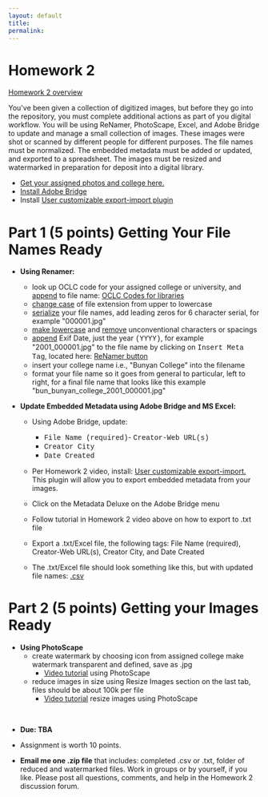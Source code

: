 ```yaml
---
layout: default
title: 
permalink:
---
```


<h1> Homework 2</h1>

[Homework 2 overview]()
 
You've been given a collection of digitized images, but before they go into the repository, you must complete additional actions as part of you digital workflow. You will be using ReNamer, PhotoScape, Excel, and Adobe Bridge to update and manage a small collection of images. These images were shot or scanned by different people for different purposes. The file names must be normalized. The embedded metadata must be added or updated, and exported to a spreadsheet. The images must be resized and watermarked in preparation for deposit into a digital library.  

- [Get your assigned photos and college here.](https://markwolfeman.github.io/ist653/assignments/college_photo_list.html)
- [Install Adobe Bridge](https://www.adobe.com/products/bridge.html)
- Install [User customizable export-import plugin](https://metadatadeluxe.github.io/adobe_bridge_custom_export-import.html)

# Part 1 (5 points) Getting Your File Names Ready

- **Using Renamer:**

	- look up OCLC code for your assigned college or university, and <u>append</u> to file name: [OCLC Codes for libraries](http://www.oclc.org/contacts/libraries.en.html)
	- <u>change case</u> of file extension from upper to lowercase
	- <u>serialize</u> your file names, add leading zeros for 6 character serial, for example "000001.jpg"
	- <u>make lowercase</u> and <u>remove</u> unconventional characters or spacings
	- <u>append</u> Exif Date, just the year <span style="font-family:Courier">(YYYY)</span>, for example "2001_000001.jpg" to the file name by clicking on <span style="font-family:Courier">Insert Meta Tag</span>, located here: [ReNamer button](https://markwolfeman.github.io/ist653/assignments/insert_meta_tag.JPG)
	- insert your college name i.e., "Bunyan College" into the filename
	- format your file name so it goes from general to particular, left to right, for a final file name that looks like this example "bun_bunyan_college_2001_000001.jpg"


- **Update Embedded Metadata using Adobe Bridge and MS Excel:**

	- Using Adobe Bridge, update:
		- <span style="font-family:Courier">File Name (required)</span>- <span style="font-family:Courier">Creator-Web URL(s)</span> 
		- <span style="font-family:Courier">Creator City</span>
		- <span style="font-family:Courier">Date Created</span>

	- Per Homework 2 video, install: [User customizable export-import.](https://metadatadeluxe.github.io/) This plugin will allow you to export embedded metadata from your images.
	- Click on the Metadata Deluxe on the Adobe Bridge menu 
	- Follow tutorial in Homework 2 video above on how to export to .txt file
	- Export a .txt/Excel file, the following tags: File Name (required), Creator-Web URL(s), Creator City, and Date Created
	- The .txt/Excel file should look something like this, but with updated file names: [.csv](https://markwolfeman.github.io/ist653/assignments/completed_csvfile.jpg)


# Part 2 (5 points) Getting your Images Ready

- **Using PhotoScape**
	- create watermark by choosing icon from assigned college make watermark transparent and defined, save as .jpg
		- [Video tutorial](https://www.youtube.com/watch?v=ei0UoIIU_Yo&t=196s) using PhotoScape 
	- reduce images in size using Resize Images section on the last tab, files should be about 100k per file
		- [Video tutorial](https://youtu.be/aOj9PMCxDi4) resize images using PhotoScape 
<br/>

- **Due: TBA** 

- Assignment is worth 10 points. 

- **Email me one .zip file** that includes: completed .csv or .txt, folder of reduced and watermarked files. Work in groups or by yourself, if you like. Please post all questions, comments, and help in the Homework 2 discussion forum. 